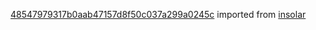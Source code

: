 [48547979317b0aab47157d8f50c037a299a0245c](https://github.com/insolar/insolar/commit/48547979317b0aab47157d8f50c037a299a0245c) imported from [insolar](https://github.com/insolar/insolar)
